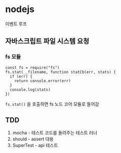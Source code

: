 # nodejs

이벤트 루프

## 자바스크립트 파일 시스템 요청
### fs 모듈
```
const fs = require("fs")
fs.stat(__filename, function statCb(err, stats) {
  if (err) {
    return console.error(err)
  }
  console.log(stats)
})
```

```fs.stat()``` 을 호출하면 fs 노드 코어 모듈로 들어감 


## TDD
1. mocha - 테스트 코드를 돌려주는 테스트 러너
2. should - assert 대용
3. SuperTest - api 테스트 
